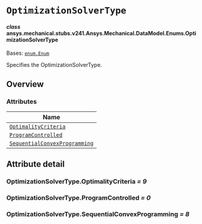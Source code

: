 # `OptimizationSolverType`



#### *class* ansys.mechanical.stubs.v241.Ansys.Mechanical.DataModel.Enums.OptimizationSolverType

Bases: [`enum.Enum`](https://docs.python.org/3/library/enum.html#enum.Enum)

Specifies the OptimizationSolverType.

<!-- !! processed by numpydoc !! -->

<a id="overview"></a>

## Overview

### Attributes

| Name |
| -------------------------------------------------------------------------------------------------------------------------------------------------------------------- |
| [`OptimalityCriteria`](../../../../../v242/Ansys/Mechanical/DataModel/Enums/OptimizationSolverType.md#OptimizationSolverType.OptimalityCriteria) |
| [`ProgramControlled`](../../../../../v242/Ansys/Mechanical/DataModel/Enums/OptimizationSolverType.md#OptimizationSolverType.ProgramControlled) |
| [`SequentialConvexProgramming`](../../../../../v242/Ansys/Mechanical/DataModel/Enums/OptimizationSolverType.md#OptimizationSolverType.SequentialConvexProgramming) |

<a id="attribute-detail"></a>

## Attribute detail

<a id="OptimizationSolverType.OptimalityCriteria"></a>

### OptimizationSolverType.OptimalityCriteria *= 9*

<a id="OptimizationSolverType.ProgramControlled"></a>

### OptimizationSolverType.ProgramControlled *= 0*

<a id="OptimizationSolverType.SequentialConvexProgramming"></a>

### OptimizationSolverType.SequentialConvexProgramming *= 8*



